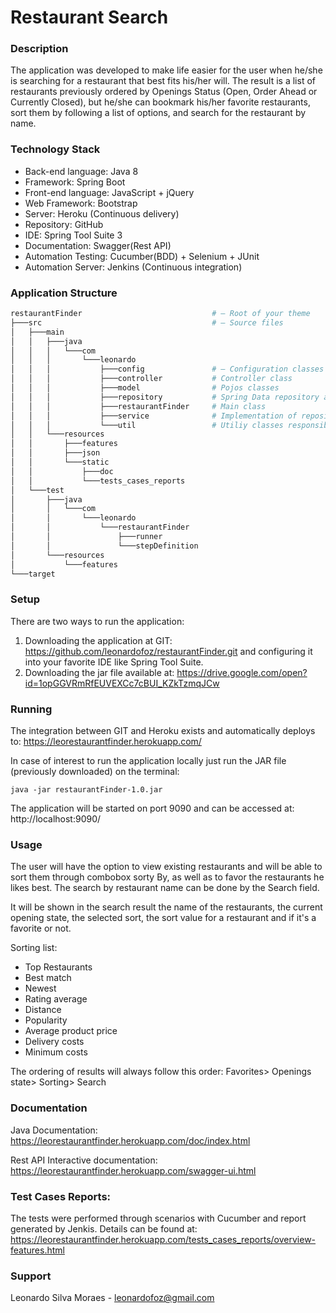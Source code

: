 # Restaurant Search

### Description 
The application was developed to make life easier for the user when he/she is searching for a restaurant that best fits his/her will. The result is a list of restaurants previously ordered by Openings Status (Open, Order Ahead or Currently Closed), but he/she can bookmark his/her favorite restaurants, sort them by following a list of options, and search for the restaurant by name.

### Technology Stack
- Back-end language: Java 8
- Framework: Spring Boot
- Front-end language: JavaScript + jQuery
- Web Framework: Bootstrap
- Server: Heroku (Continuous delivery)
- Repository: GitHub
- IDE: Spring Tool Suite 3
- Documentation: Swagger(Rest API)
- Automation Testing: Cucumber(BDD) + Selenium + JUnit
- Automation Server: Jenkins (Continuous integration)

### Application Structure
```bash
restaurantFinder                             # — Root of your theme
├───src                                      # — Source files
│   ├───main
│   │   ├───java
│   │   │   └───com
│   │   │       └───leonardo
│   │   │           ├───config               # — Configuration classes
│   │   │           ├───controller           # Controller class
│   │   │           ├───model                # Pojos classes
│   │   │           ├───repository           # Spring Data repository abstraction
│   │   │           ├───restaurantFinder     # Main class
│   │   │           ├───service              # Implementation of repository
│   │   │           └───util                 # Utiliy classes responsible for organize the data
│   │   └───resources
│   │       ├───features
│   │       ├───json
│   │       └───static
│   │           ├───doc
│   │           └───tests_cases_reports
│   └───test
│       ├───java
│       │   └───com
│       │       └───leonardo
│       │           └───restaurantFinder
│       │               ├───runner
│       │               └───stepDefinition
│       └───resources
│           └───features
└───target
```

### Setup
There are two ways to run the application:

1) Downloading the application at GIT: https://github.com/leonardofoz/restaurantFinder.git and configuring it into your favorite IDE like Spring Tool Suite.
2) Downloading the jar file available at: https://drive.google.com/open?id=1opGGVRmRfEUVEXCc7cBUI_KZkTzmqJCw

### Running
The integration between GIT and Heroku exists and automatically deploys to: https://leorestaurantfinder.herokuapp.com/

In case of interest to run the application locally just run the JAR file (previously downloaded) on the terminal:
```
java -jar restaurantFinder-1.0.jar
```
The application will be started on port 9090 and can be accessed at: http://localhost:9090/

### Usage
The user will have the option to view existing restaurants and will be able to sort them through combobox sorty By, as well as to favor the restaurants he likes best. The search by restaurant name can be done by the Search field.

It will be shown in the search result the name of the restaurants, the current opening state, the
selected sort, the sort value for a restaurant and if it's a favorite or not.

Sorting list:
- Top Restaurants
- Best match
- Newest
- Rating average
- Distance
- Popularity
- Average product price
- Delivery costs
- Minimum costs

The ordering of results will always follow this order:
Favorites> Openings state> Sorting> Search

### Documentation
Java Documentation:
https://leorestaurantfinder.herokuapp.com/doc/index.html

Rest API Interactive documentation:
https://leorestaurantfinder.herokuapp.com/swagger-ui.html

### Test Cases Reports:
The tests were performed through scenarios with Cucumber and report generated by Jenkis. Details can be found at:
https://leorestaurantfinder.herokuapp.com/tests_cases_reports/overview-features.html

### Support
Leonardo Silva Moraes - leonardofoz@gmail.com


